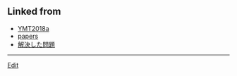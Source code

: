 ---
---
## Linked from

* [YMT2018a](YMT2018a.md)
* [papers](papers.md)
* [解決した問題](解決した問題.md)


----
[Edit](https://github.com/vitroid/vitroid.github.io/edit/master/MD/YMT2018a.md)
